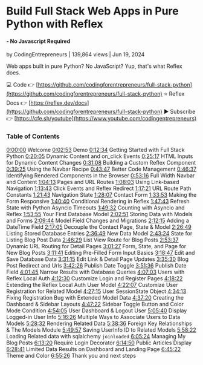 # Build Full Stack Web Apps in Pure Python with Reflex 

#### - No Javascript Required

by CodingEntrepreneurs | 139,864 views | Jun 19, 2024



Web apps built in pure Python? No JavaScript? Yup, that's what Reflex does. 



💻 Code 👉 [https://github.com/codingforentrepreneurs/full-stack-python](https://github.com/codingforentrepreneurs/full-stack-python) 
⭐️ Reflex Docs 👉 [https://reflex.dev/docs](https://github.com/codingforentrepreneurs/full-stack-python) 
▶️ Subscribe 👉 [https://cfe.sh/youtube](https://www.youtube.com/codingentrepreneurs) 



### Table of Contents

[0:00:00](https://www.youtube.com/watch?v=ITOZkzjtjUA&t=0s) Welcome 
[0:02:53](https://www.youtube.com/watch?v=ITOZkzjtjUA&t=173s) Demo 
[0:12:34](https://www.youtube.com/watch?v=ITOZkzjtjUA&t=754s) Getting Started with Full Stack Python 
[0:20:05](https://www.youtube.com/watch?v=ITOZkzjtjUA&t=1205s) Dynamic Content and on_click Events 
[0:25:17](https://www.youtube.com/watch?v=ITOZkzjtjUA&t=1517s) HTML Inputs for Dynamic Content Changes 
[0:31:08](https://www.youtube.com/watch?v=ITOZkzjtjUA&t=1868s) Building a Custom Reflex Component 
[0:39:25](https://www.youtube.com/watch?v=ITOZkzjtjUA&t=2365s) Using the Navbar Recipe 
[0:43:47](https://www.youtube.com/watch?v=ITOZkzjtjUA&t=2627s) Better Code Management 
[0:46:37](https://www.youtube.com/watch?v=ITOZkzjtjUA&t=2797s) Identifying Rendered Components in the Browser 
[0:53:16](https://www.youtube.com/watch?v=ITOZkzjtjUA&t=3196s) Full Width Navbar and Content 
[1:04:13](https://www.youtube.com/watch?v=ITOZkzjtjUA&t=3853s) Pages and URL Routes 
[1:08:03](https://www.youtube.com/watch?v=ITOZkzjtjUA&t=4083s) Using Link-based Navigation 
[1:13:43](https://www.youtube.com/watch?v=ITOZkzjtjUA&t=4423s) Click Events and Reflex Redirect 
[1:17:21](https://www.youtube.com/watch?v=ITOZkzjtjUA&t=4641s) URL Route Path Constants 
[1:21:43](https://www.youtube.com/watch?v=ITOZkzjtjUA&t=4903s) Navigation State 
[1:28:07](https://www.youtube.com/watch?v=ITOZkzjtjUA&t=5287s) Contact Form 
[1:33:53](https://www.youtube.com/watch?v=ITOZkzjtjUA&t=5633s) Making the Form Responsive 
[1:40:40](https://www.youtube.com/watch?v=ITOZkzjtjUA&t=6040s) Conditional Rendering in Reflex 
[1:47:43](https://www.youtube.com/watch?v=ITOZkzjtjUA&t=6463s) Refresh State with Python Asyncio Timeouts 
[1:49:32](https://www.youtube.com/watch?v=ITOZkzjtjUA&t=6572s) Counting with Asyncio and Reflex 
[1:53:55](https://www.youtube.com/watch?v=ITOZkzjtjUA&t=6835s) Your First Database Model 
[2:02:51](https://www.youtube.com/watch?v=ITOZkzjtjUA&t=7371s) Storing Data with Models and Forms 
[2:09:44](https://www.youtube.com/watch?v=ITOZkzjtjUA&t=7784s) Model Field Changes and Migrations 
[2:12:15](https://www.youtube.com/watch?v=ITOZkzjtjUA&t=7935s) Adding a DateTime Field 
[2:17:05](https://www.youtube.com/watch?v=ITOZkzjtjUA&t=8225s) Decouple the Contact Page, State & Model 
[2:26:49](https://www.youtube.com/watch?v=ITOZkzjtjUA&t=8809s) Listing Stored Database Entries 
[2:36:49](https://www.youtube.com/watch?v=ITOZkzjtjUA&t=9409s) New Data Model 
[2:43:24](https://www.youtube.com/watch?v=ITOZkzjtjUA&t=9804s) State for Listing Blog Post Data 
[2:46:29](https://www.youtube.com/watch?v=ITOZkzjtjUA&t=9989s) List View Route for Blog Posts 
[2:53:37](https://www.youtube.com/watch?v=ITOZkzjtjUA&t=10417s) Dynamic URL Routing for Detail Pages 
[3:01:27](https://www.youtube.com/watch?v=ITOZkzjtjUA&t=10887s) Form, State, and Page for New Blog Posts 
[3:11:41](https://www.youtube.com/watch?v=ITOZkzjtjUA&t=11501s) Editing Pre-Filled Form Input Basics 
[3:18:47](https://www.youtube.com/watch?v=ITOZkzjtjUA&t=11927s) Edit and Save Database Data 
[3:31:15](https://www.youtube.com/watch?v=ITOZkzjtjUA&t=12675s) Edit Link & Detail Page Updates 
[3:35:30](https://www.youtube.com/watch?v=ITOZkzjtjUA&t=12930s) Blog Post Redirect and Urls 
[3:42:26](https://www.youtube.com/watch?v=ITOZkzjtjUA&t=13346s) Publish Date Toggle 
[3:51:36](https://www.youtube.com/watch?v=ITOZkzjtjUA&t=13896s) Publish Date Field 
[4:01:45](https://www.youtube.com/watch?v=ITOZkzjtjUA&t=14505s) Narrow Results with Database Queries 
[4:07:03](https://www.youtube.com/watch?v=ITOZkzjtjUA&t=14823s) Users with Reflex Local Auth 
[4:12:30](https://www.youtube.com/watch?v=ITOZkzjtjUA&t=15150s) Customize Login and Register Pages 
[4:18:22](https://www.youtube.com/watch?v=ITOZkzjtjUA&t=15502s) Extending the Reflex Local Auth User Model 
[4:22:07](https://www.youtube.com/watch?v=ITOZkzjtjUA&t=15727s) Customize User Registration for Related Model 
[4:27:15](https://www.youtube.com/watch?v=ITOZkzjtjUA&t=16035s) User SessionState Object 
[4:34:13](https://www.youtube.com/watch?v=ITOZkzjtjUA&t=16453s) Fixing Registration Bug with Extended Model Data 
[4:37:20](https://www.youtube.com/watch?v=ITOZkzjtjUA&t=16640s) Creating the Dashboard & Sidebar Layouts 
[4:47:22](https://www.youtube.com/watch?v=ITOZkzjtjUA&t=17242s) Sidebar Toggle Button and Color Mode Condition 
[4:54:05](https://www.youtube.com/watch?v=ITOZkzjtjUA&t=17645s) User Dashboard & Logout User 
[5:05:40](https://www.youtube.com/watch?v=ITOZkzjtjUA&t=18340s) Display Logged-in User Info 
[5:16:26](https://www.youtube.com/watch?v=ITOZkzjtjUA&t=18986s) Multiple Ways to Associate Users to Data Models 
[5:28:32](https://www.youtube.com/watch?v=ITOZkzjtjUA&t=19712s) Rendering Related Data 
[5:38:36](https://www.youtube.com/watch?v=ITOZkzjtjUA&t=20316s) Foreign Key Relationships & The Models Module 
[5:49:57](https://www.youtube.com/watch?v=ITOZkzjtjUA&t=20997s) Saving UserInfo ID to Related Models 
[5:58:22](https://www.youtube.com/watch?v=ITOZkzjtjUA&t=21502s) Loading Related data with sqlalchemy `joinloaded` 
[6:05:24](https://www.youtube.com/watch?v=ITOZkzjtjUA&t=21924s) Managing My Blog Posts 
[6:13:20](https://www.youtube.com/watch?v=ITOZkzjtjUA&t=22400s) Require Login Decorator 
[6:14:50](https://www.youtube.com/watch?v=ITOZkzjtjUA&t=22490s) Public Articles Display 
[6:28:41](https://www.youtube.com/watch?v=ITOZkzjtjUA&t=23321s) Limited Data Results on Dashboard and Landing Page 
[6:45:22](https://www.youtube.com/watch?v=ITOZkzjtjUA&t=24322s) Theme and Color 
[6:55:26](https://www.youtube.com/watch?v=ITOZkzjtjUA&t=24926s) Thank you and next steps